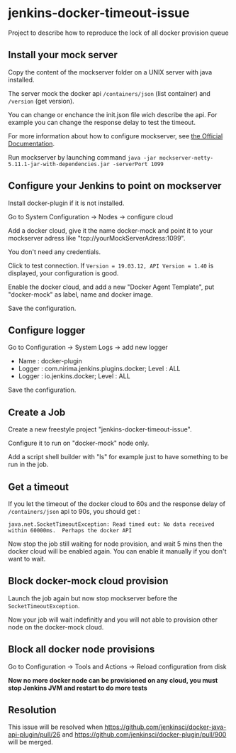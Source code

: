 # jenkins-docker-timeout-issue
Project to describe how to reproduce the lock of all docker provision queue

## Install your mock server
Copy the content of the mockserver folder on a UNIX server with java installed.

The server mock the docker api `/containers/json` (list container) and `/version` (get version).

You can change or enchance the init.json file wich describe the api. For example you can change the response delay to test the timeout.

For more information about how to configure mockserver, see [the Official Documentation](https://www.mock-server.com/).

Run mockserver by launching command `java -jar mockserver-netty-5.11.1-jar-with-dependencies.jar -serverPort 1099`

## Configure your Jenkins to point on mockserver
Install docker-plugin if it is not installed.

Go to System Configuration -> Nodes -> configure cloud

Add a docker cloud, give it the name docker-mock and point it to your mockserver adress like "tcp://yourMockServerAdress:1099".

You don't need any credentials.

Click to test connection. If `Version = 19.03.12, API Version = 1.40` is displayed, your configuration is good.

Enable the docker cloud, and add a new "Docker Agent Template", put "docker-mock" as label, name and docker image.

Save the configuration.

## Configure logger
Go to Configuration -> System Logs -> add new logger

- Name : docker-plugin
- Logger : com.nirima.jenkins.plugins.docker; Level : ALL
- Logger : io.jenkins.docker; Level : ALL

Save the configuration.

## Create a Job
Create a new freestyle project "jenkins-docker-timeout-issue".

Configure it to run on "docker-mock" node only.

Add a script shell builder with "ls" for example just to have something to be run in the job.

## Get a timeout
If you let the timeout of the docker cloud to 60s and the response delay of `/containers/json` api to 90s, you should get :

`java.net.SocketTimeoutException: Read timed out: No data received within 60000ms.  Perhaps the docker API`

Now stop the job still waiting for node provision, and wait 5 mins then the docker cloud will be enabled again. You can enable it manually if you don't want to wait.

## Block docker-mock cloud provision
Launch the job again but now stop mockserver before the `SocketTimeoutException`. 

Now your job will wait indefinitly and you will not able to provision other node on the docker-mock cloud.

## Block all docker node provisions
Go to Configuration -> Tools and Actions -> Reload configuration from disk

**Now no more docker node can be provisioned on any cloud, you must stop Jenkins JVM and restart to do more tests**

## Resolution
This issue will be resolved when https://github.com/jenkinsci/docker-java-api-plugin/pull/26 and https://github.com/jenkinsci/docker-plugin/pull/900 will be merged.








